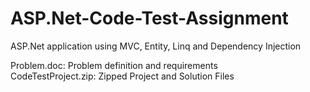 # ASP.Net-Code-Test-Assignment
ASP.Net application using MVC, Entity, Linq and Dependency Injection

Problem.doc: Problem definition and requirements<br />
CodeTestProject.zip: Zipped Project and Solution Files
